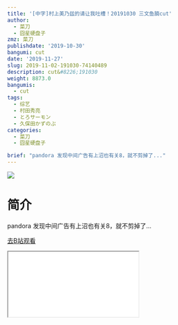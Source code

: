 ```yaml
---
title: '[中字]村上美乃兹的请让我吐槽！20191030 三文鱼腩cut'
author:
  - 菜刀
  - 囧星硬盘子
zmz: 菜刀
publishdate: '2019-10-30'
bangumi: cut
date: '2019-11-27'
slug: 2019-11-02-191030-74140489
description: cut&#8226;191030
weight: 8873.0
bangumis:
  - cut
tags:
  - 综艺
  - 村田秀亮
  - とろサーモン
  - 久保田かずのぶ
categories:
  - 菜刀
  - 囧星硬盘子

brief: "pandora 发现中间广告有上沼也有关8，就不剪掉了..."
---
```

![](https://raw.githubusercontent.com/tcgriffith/owaraisite/master/static/tmpimg/777bdea89efd07447ac656525d12e93e56ba32c1.jpg.480.jpg)
# 简介  
pandora
发现中间广告有上沼也有关8，就不剪掉了...  

[去B站观看](https://www.bilibili.com/video/av74140489/)
<div class ="resp-container"><iframe class="testiframe" src="//player.bilibili.com/player.html?aid=74140489"", scrolling="no", allowfullscreen="true" > </iframe></div> 
